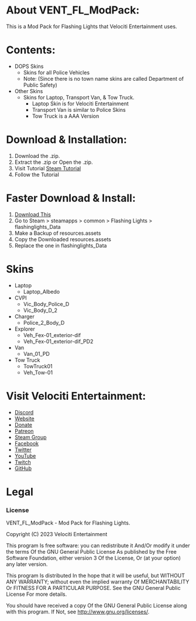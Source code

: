 # About VENT_FL_ModPack:
This is a Mod Pack for Flashing Lights that Velociti Entertainment uses.

# Contents:
* DOPS Skins
	* Skins for all Police Vehicles
	* Note: (Since there is no town name skins are called Department of Public Safety)
* Other Skins
	* Skins for Laptop, Transport Van, & Tow Truck.
		* Laptop Skin is for Velociti Entertainment
		* Transport Van is similar to Police Skins
		* Tow Truck is a AAA Version

# Download & Installation:
1) Download the .zip.
2) Extract the .zip or Open the .zip.
3) Visit Tutorial [Steam Tutorial](https://steamcommunity.com/sharedfiles/filedetails/?id=1411062152)
4) Follow the Tutorial

# Faster Download & Install:
1) [Download This](https://drive.google.com/open?id=1apsk0EQnbEbXRygFicDzjaSnkN_jA65h)
2) Go to Steam > steamapps > common > Flashing Lights > flashinglights_Data
3) Make a Backup of resources.assets
4) Copy the Downloaded resources.assets
5) Replace the one in flashinglights_Data

# Skins
* Laptop
	* Laptop_Albedo
* CVPI
	* Vic_Body_Police_D
	* Vic_Body_D_2
* Charger
	* Police_2_Body_D
* Explorer
	* Veh_Fex-01_exterior-dif
	* Veh_Fex-01_exterior-dif_PD2
* Van
	* Van_01_PD
* Tow Truck
	* TowTruck01
	* Veh_Tow-01

# Visit Velociti Entertainment:
* [Discord]( https://discord.velocitientertainment.com )
* [Website]( https://velocitientertainment.com )
* [Donate]( https://velocitientertainment.com/donations )
* [Patreon]( https://www.patreon.com/VelocitiEntertainment?fan_landing=true )
* [Steam Group]( https://steamcommunity.com/groups/velocitientertainment )
* [Facebook]( https://facebook.com/VelocitiEntertainment )
* [Twitter]( https://twitter.com/VelocitiEnt )
* [YouTube]( https://youtube.com/user/HumanTree92 )
* [Twitch]( https://twitch.tv/humantree92 )
* [GitHub]( https://github.com/HumanTree92 )

# Legal
### License
VENT_FL_ModPack - Mod Pack for Flashing Lights.

Copyright (C) 2023 Velociti Entertainment

This program Is free software: you can redistribute it And/Or modify it under the terms Of the GNU General Public License As published by the Free Software Foundation, either version 3 Of the License, Or (at your option) any later version.

This program Is distributed In the hope that it will be useful, but WITHOUT ANY WARRANTY; without even the implied warranty Of MERCHANTABILITY Or FITNESS FOR A PARTICULAR PURPOSE. See the GNU General Public License For more details.

You should have received a copy Of the GNU General Public License along with this program. If Not, see http://www.gnu.org/licenses/.
